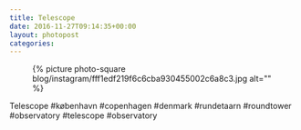 ```yaml
---
title: Telescope
date: 2016-11-27T09:14:35+00:00
layout: photopost
categories:
---
```


<figure class="photo photo--square">
  {% picture photo-square blog/instagram/fff1edf219f6c6cba930455002c6a8c3.jpg alt="" %}
</figure>

Telescope
#københavn #copenhagen #denmark #rundetaarn #roundtower #observatory #telescope #observatory
